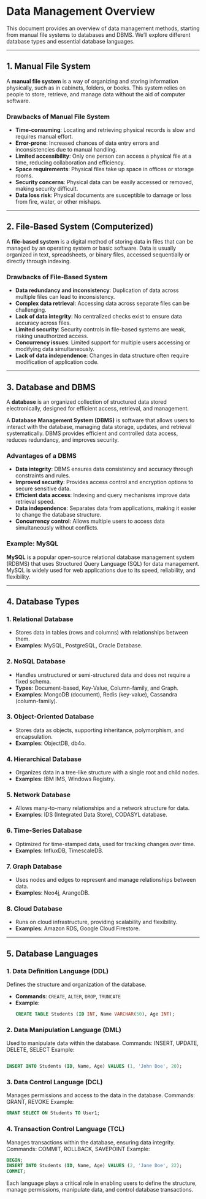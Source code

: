 # Data Management Overview

This document provides an overview of data management methods, starting from manual file systems to databases and DBMS. We’ll explore different database types and essential database languages.

---

## 1. Manual File System

A **manual file system** is a way of organizing and storing information physically, such as in cabinets, folders, or books. This system relies on people to store, retrieve, and manage data without the aid of computer software.

### Drawbacks of Manual File System
- **Time-consuming**: Locating and retrieving physical records is slow and requires manual effort.
- **Error-prone**: Increased chances of data entry errors and inconsistencies due to manual handling.
- **Limited accessibility**: Only one person can access a physical file at a time, reducing collaboration and efficiency.
- **Space requirements**: Physical files take up space in offices or storage rooms.
- **Security concerns**: Physical data can be easily accessed or removed, making security difficult.
- **Data loss risk**: Physical documents are susceptible to damage or loss from fire, water, or other mishaps.

---

## 2. File-Based System (Computerized)

A **file-based system** is a digital method of storing data in files that can be managed by an operating system or basic software. Data is usually organized in text, spreadsheets, or binary files, accessed sequentially or directly through indexing.

### Drawbacks of File-Based System
- **Data redundancy and inconsistency**: Duplication of data across multiple files can lead to inconsistency.
- **Complex data retrieval**: Accessing data across separate files can be challenging.
- **Lack of data integrity**: No centralized checks exist to ensure data accuracy across files.
- **Limited security**: Security controls in file-based systems are weak, risking unauthorized access.
- **Concurrency issues**: Limited support for multiple users accessing or modifying data simultaneously.
- **Lack of data independence**: Changes in data structure often require modification of application code.

---

## 3. Database and DBMS

A **database** is an organized collection of structured data stored electronically, designed for efficient access, retrieval, and management. 

A **Database Management System (DBMS)** is software that allows users to interact with the database, managing data storage, updates, and retrieval systematically. DBMS provides efficient and controlled data access, reduces redundancy, and improves security.

### Advantages of a DBMS
- **Data integrity**: DBMS ensures data consistency and accuracy through constraints and rules.
- **Improved security**: Provides access control and encryption options to secure sensitive data.
- **Efficient data access**: Indexing and query mechanisms improve data retrieval speed.
- **Data independence**: Separates data from applications, making it easier to change the database structure.
- **Concurrency control**: Allows multiple users to access data simultaneously without conflicts.

### Example: MySQL
**MySQL** is a popular open-source relational database management system (RDBMS) that uses Structured Query Language (SQL) for data management. MySQL is widely used for web applications due to its speed, reliability, and flexibility.

---

## 4. Database Types

### 1. Relational Database
- Stores data in tables (rows and columns) with relationships between them.
- **Examples**: MySQL, PostgreSQL, Oracle Database.

### 2. NoSQL Database
- Handles unstructured or semi-structured data and does not require a fixed schema.
- **Types**: Document-based, Key-Value, Column-family, and Graph.
- **Examples**: MongoDB (document), Redis (key-value), Cassandra (column-family).

### 3. Object-Oriented Database
- Stores data as objects, supporting inheritance, polymorphism, and encapsulation.
- **Examples**: ObjectDB, db4o.

### 4. Hierarchical Database
- Organizes data in a tree-like structure with a single root and child nodes.
- **Examples**: IBM IMS, Windows Registry.

### 5. Network Database
- Allows many-to-many relationships and a network structure for data.
- **Examples**: IDS (Integrated Data Store), CODASYL database.

### 6. Time-Series Database
- Optimized for time-stamped data, used for tracking changes over time.
- **Examples**: InfluxDB, TimescaleDB.

### 7. Graph Database
- Uses nodes and edges to represent and manage relationships between data.
- **Examples**: Neo4j, ArangoDB.

### 8. Cloud Database
- Runs on cloud infrastructure, providing scalability and flexibility.
- **Examples**: Amazon RDS, Google Cloud Firestore.

---

## 5. Database Languages

### 1. Data Definition Language (DDL)
Defines the structure and organization of the database.
- **Commands**: `CREATE`, `ALTER`, `DROP`, `TRUNCATE`
- **Example**:
  ```sql
  CREATE TABLE Students (ID INT, Name VARCHAR(50), Age INT);
  ```

### 2. Data Manipulation Language (DML)
Used to manipulate data within the database.
Commands: INSERT, UPDATE, DELETE, SELECT
Example:
```sql

INSERT INTO Students (ID, Name, Age) VALUES (1, 'John Doe', 20);
```
### 3. Data Control Language (DCL)
Manages permissions and access to the data in the database.
Commands: GRANT, REVOKE
Example:

```sql
GRANT SELECT ON Students TO User1;
```
### 4. Transaction Control Language (TCL)
Manages transactions within the database, ensuring data integrity.
Commands: COMMIT, ROLLBACK, SAVEPOINT
Example:

```sql
BEGIN;
INSERT INTO Students (ID, Name, Age) VALUES (2, 'Jane Doe', 22);
COMMIT;
```
Each language plays a critical role in enabling users to define the structure, manage permissions, manipulate data, and control database transactions.

